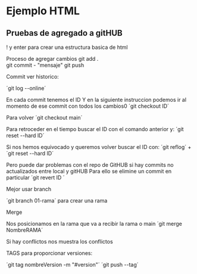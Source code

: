 # Ejemplo HTML
## Pruebas de agregado a gitHUB

! y enter para crear una estructura basica de html


Proceso de agregar cambios
git add .    
git commit - "mensaje"
git push

Commit ver historico:


´git log --online´

En cada commit tenemos el ID
Y en la siguiente instruccion podemos ir al momento de ese commit con todos los cambios0
´git checkout ID´

Para volver 
´git checkout main´


Para retroceder en el tiempo buscar el ID con el comando anterior y:
´git reset --hard ID´

Si nos hemos equivocado y queremos volver buscar el ID con:
´git reflog´ + ´git reset --hard ID´


Pero puede dar problemas con el repo de GitHUB si hay commits no actualizados entre local y gitHUB
Para ello se elimine un commit en particular 
´git revert ID ´


Mejor usar branch

´git branch 01-rama´ para crear una rama

Merge 

Nos posicionamos en la rama que va a recibir la rama o main
´git merge NombreRAMA´

Si hay conflictos nos muestra los conflictos


TAGS para proporcionar versiones:

´git tag nombreVersion -m "#version"´
´git push --tag´